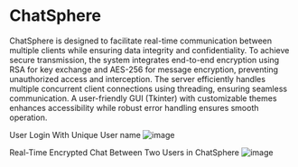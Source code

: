# ChatSphere
ChatSphere is designed to facilitate real-time communication between multiple clients while ensuring data integrity and confidentiality. To achieve secure transmission, the system integrates end-to-end encryption using RSA for key exchange and AES-256 for message encryption, preventing unauthorized access and interception. The server efficiently handles multiple concurrent client connections using threading, ensuring seamless communication. A user-friendly GUI (Tkinter) with customizable themes enhances accessibility while robust error handling ensures smooth operation.

User Login With Unique User name
![image](https://github.com/user-attachments/assets/fff440d6-d80e-470f-ad53-81463c88158f)

Real-Time Encrypted Chat Between Two Users in ChatSphere
![image](https://github.com/user-attachments/assets/a491ced7-6e95-41af-a241-6b807eba367b)

